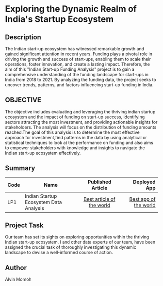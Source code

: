 # Exploring the Dynamic Realm of India's Startup Ecosystem
## Description
The Indian start-up ecosystem has witnessed remarkable growth and gained significant attention in recent years. Funding plays a pivotal role in driving the growth and success of start-ups, enabling them to scale their operations, foster innovation, and create a lasting impact. Therefore, the aim of this "Indian Start-up Funding Analysis" project is to gain a comprehensive understanding of the funding landscape for start-ups in India from 2018 to 2021. By analyzing the funding data, the project seeks to uncover trends, patterns, and factors influencing start-up funding in India.

## OBJECTIVE
The objective includes evaluating and leveraging the thriving indian startup ecosystem and the impact of funding on start-up success, identifying sectors attracting the most investment, and providing actionable insights for stakeholders. The analysis will focus on the distribution of funding amounts reached.The goal of this analysis is to determine the most effective approach for investment,find patterns in the data by using analytical or statistical techniques to look at the performance on funding and also aims to empower stakeholders with knowledge and insights to navigate the Indian start-up ecosystem effectively.

## Summary
| Code      | Name        | Published Article |  Deployed App |
|-----------|-------------|:-------------:|------:|
| LP1 | Indian Startup Ecosystem Data Analysis |  [Best article of the world](/) | [Best app of the world](/) |

## Project Task
Our team has set its sights on exploring opportunities within the thriving Indian start-up ecosystem. I and other data experts of our team, have been assigned the crucial task of thoroughly investigating this dynamic landscape to devise a well-informed course of action.

## Author
Alvin Momoh

